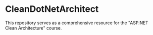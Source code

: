 # CleanDotNetArchitect
This repository serves as a comprehensive resource for the "ASP.NET Clean Architecture" course.
